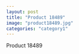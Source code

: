 ```yaml
---
layout: post
title: "Product 18489"
image: "product18489.jpg"
categories: "category1"
---
```

Product 18489
